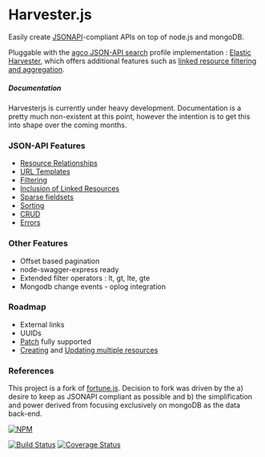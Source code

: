 # Harvester.js 

Easily create [JSONAPI](http://jsonapi.org/)-compliant APIs on top of node.js and mongoDB.

Pluggable with the [agco JSON-API search](https://github.com/agco/agco-json-api-profiles) profile implementation : [Elastic Harvester](https://github.com/agco/elastic-harvesterjs), which offers additional features such as [linked resource filtering and aggregation](https://github.com/agco/agco-json-api-profiles/blob/master/public/search-profile.md).

##### Documentation 

Harvesterjs is currently under heavy development. Documentation is a pretty much non-existent at this point, however the intention is to get this into shape over the coming months.

### JSON-API Features 

- [Resource Relationships](http://jsonapi.org/format/#document-structure-resource-relationships) 
- [URL Templates](http://jsonapi.org/format/#document-structure-url-templates)
- [Filtering](http://jsonapi.org/format/#fetching-filtering)
- [Inclusion of Linked Resources](http://jsonapi.org/format/#fetching-includes)
- [Sparse fieldsets](http://jsonapi.org/format/#fetching-sparse-fieldsets)
- [Sorting](http://jsonapi.org/format/#fetching-sorting)
- [CRUD](http://jsonapi.org/format/#crud)
- [Errors](http://jsonapi.org/format/#errors)

### Other Features 

- Offset based pagination
- node-swagger-express ready
- Extended filter operators : lt, gt, lte, gte
- Mongodb change events - oplog integration 

### Roadmap

* External links
* UUIDs 
* [Patch](http://jsonapi.org/format/#patch) fully supported
* [Creating](http://jsonapi.org/format/#crud-creating-multiple-resources) and [Updating multiple resources](http://jsonapi.org/format/#crud-updating-multiple-resources)

### References
This project is a fork of [fortune.js](http://fortunejs.com). Decision to fork was driven by the a) desire to keep as JSONAPI compliant as possible and b) the simplification and power derived from focusing exclusively on mongoDB as the data back-end.

[![NPM](https://nodei.co/npm/harvesterjs.png)](https://nodei.co/npm/harvesterjs/)
 
[![Build Status](https://travis-ci.org/agco/harvesterjs.svg?branch=master)](https://travis-ci.org/agco/harvesterjs)
[![Coverage Status](https://coveralls.io/repos/agco/harvesterjs/badge.svg)](https://coveralls.io/r/agco/harvesterjs)
